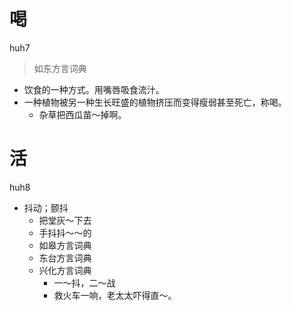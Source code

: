 # 喝
huh7
> 如东方言词典
- 饮食的一种方式。用嘴唇吸食流汁。
- 一种植物被另一种生长旺盛的植物挤压而变得瘦弱甚至死亡，称喝。
  - 杂草把西瓜苗～掉啊。

# 活
huh8
+ 抖动；颤抖
    - 把堂灰～下去
    - 手抖抖～～的
  * 如皋方言词典
  * 东台方言词典
  * 兴化方言词典
    - 一～抖，二～战
    - 救火车一响，老太太吓得直～。
